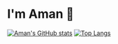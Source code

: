 # I'm Aman 👋

[![Aman's GitHub stats](https://github-readme-stats.vercel.app/api?username=CodeRabbitHub&show_icons=true&theme=catppuccin_latte)](https://github.com/CodeRabbitHub/github-readme-stats)
[![Top Langs](https://github-readme-stats.vercel.app/api/top-langs/?username=CodeRabbitHub)](https://github.com/CodeRabbitHub/github-readme-stats)
